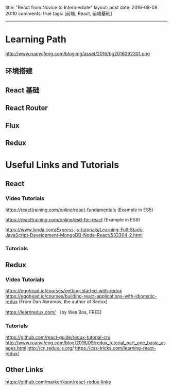 title: "React from Novice to Intermediate"
layout: post
date: 2016-08-08 20:10
comments: true
tags: [前端, React, 前端基础]

---

# Learning Path

http://www.ruanyifeng.com/blogimg/asset/2016/bg2016092301.png

## 环境搭建

## React 基础

## React Router

## Flux

## Redux


# Useful Links and Tutorials

## React

### Video Tutorials

https://reacttraining.com/online/react-fundamentals
(Example in ES5)

https://reacttraining.com/online/es6-for-react
(Example in ES6)

https://www.lynda.com/Express-js-tutorials/Learning-Full-Stack-JavaScript-Development-MongoDB-Node-React/533304-2.html

### Tutorials



## Redux

### Video Tutorials

https://egghead.io/courses/getting-started-with-redux
https://egghead.io/courses/building-react-applications-with-idiomatic-redux
(From Dan Abramov, the author of Redux)

https://learnredux.com/ （by Wes Bos, FREE)

### Tutorials

https://github.com/react-guide/redux-tutorial-cn/
http://www.ruanyifeng.com/blog/2016/09/redux_tutorial_part_one_basic_usages.html
http://cn.redux.js.org/
https://css-tricks.com/learning-react-redux/

## Other Links

https://github.com/markerikson/react-redux-links





